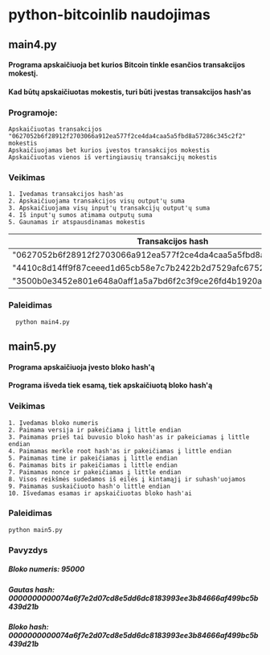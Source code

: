 # python-bitcoinlib naudojimas

## main4.py 
  #### Programa apskaičiuoja bet kurios Bitcoin tinkle esančios transakcijos mokestį. 
  #### Kad būtų apskaičiuotas mokestis, turi būti įvestas transakcijos hash'as

### Programoje:
    Apskaičiuotas transakcijos "0627052b6f28912f2703066a912ea577f2ce4da4caa5a5fbd8a57286c345c2f2" mokestis
    Apskaičiuojamas bet kurios įvestos transakcijos mokestis
    Apskaičiuotas vienos iš vertingiausių transakcijų mokestis
      
### Veikimas
    1. Įvedamas transakcijos hash'as
    2. Apskaičiuojama transakcijos visų output'ų suma
    3. Apskaičiuojama visų input'ų transakcijų output'ų suma
    4. Iš input'ų sumos atimama outputų suma
    5. Gaunamas ir atspausdinamas mokestis
      
 | Transakcijos hash                                                |    Mokestis    |
 |------------------------------------------------------------------|----------------|
 |"0627052b6f28912f2703066a912ea577f2ce4da4caa5a5fbd8a57286c345c2f2"|     0.0005     |
 |"4410c8d14ff9f87ceeed1d65cb58e7c7b2422b2d7529afc675208ce2ce09ed7d"|     0.06534852 |
 |"3500b0e3452e801e648a0aff1a5a7bd6f2c3f9ce26fd4b1920a391e18d1f9d53"|     0.05       |
 
 ### Paleidimas
      python main4.py
      
## main5.py
   #### Programa apskaičiuoja įvesto bloko hash'ą
   #### Programa išveda tiek esamą, tiek apskaičiuotą bloko hash'ą
   
### Veikimas
    1. Įvedamas bloko numeris
    2. Paimama versija ir pakeičiama į little endian
    3. Paimamas prieš tai buvusio bloko hash'as ir pakeiciamas į little endian
    4. Paimamas merkle root hash'as ir pakeičiamas į little endian
    5. Paimamas time ir pakeičiamas į little endian
    6. Paimamas bits ir pakeičiamas i little endian
    7. Paimamas nonce ir pakeičiamas į little endian
    8. Visos reikšmės sudedamos iš eilės į kintamąjį ir suhash'uojamos
    9. Paimamas suskaičiuoto hash'o little endian
    10. Išvedamas esamas ir apskaičiuotas bloko hash'ai
    
### Paleidimas
    python main5.py

### Pavyzdys
##### Bloko numeris:  95000
##### Gautas hash:  0000000000074a6f7e2d07cd8e5dd6dc8183993ee3b84666af499bc5b439d21b
##### Bloko hash:  0000000000074a6f7e2d07cd8e5dd6dc8183993ee3b84666af499bc5b439d21b
